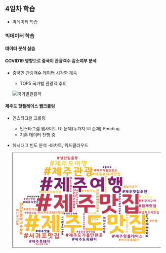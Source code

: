## 4일차 학습
- 빅데이터 학습

### 빅데이터 학습

#### 데이터 분석 실습

#### COVID19 영향으로 중국이 관광객수 감소여부 분석
- 중국인 관광객수 데이터 시각화 계속
    - TOP5  국가별 관광객 추이

    ![국가별관광객]((https://raw.githubusercontent.com/YoonChanWo0/bigdata-analysis-2024/main/images/ba006.png))

#### 제주도 핫플레이스 웹크롤링
- 인스타그램 크롤링
    - 인스타그램 웹사이트 UI 문제(두가지 UI 존재) Pending
    - 기존 데이터 진행 중
- 헤시태그 빈도 분석
    -바차트, 워드클라우드

    ![워드클라우드](https://raw.githubusercontent.com/YoonChanWo0/bigdata-analysis-2024/main/images/ba008.png)